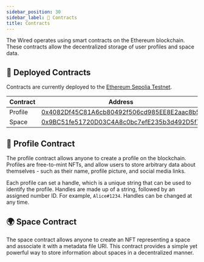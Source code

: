 ```yaml
---
sidebar_position: 30
sidebar_label: 📜 Contracts
title: Contracts
---
```


The Wired operates using smart contracts on the Ethereum blockchain. These contracts allow the decentralized storage of user profiles and space data.

## 📜 Deployed Contracts

Contracts are currently deployed to the [Ethereum Sepolia Testnet](https://www.alchemy.com/overviews/sepolia-testnet).

| Contract | Address                                                                                                                       |
| -------- | ----------------------------------------------------------------------------------------------------------------------------- |
| Profile  | [0x4082Df45C81A6cb80492f506cd985EE8E2aac8b5](https://sepolia.etherscan.io/address/0x4082df45c81a6cb80492f506cd985ee8e2aac8b5) |
| Space    | [0x9BC51fe51720D03C4A8c0bc7efE235b3d492D5f7](https://sepolia.etherscan.io/address/0x9bc51fe51720d03c4a8c0bc7efe235b3d492d5f7) |

## 🪪 Profile Contract

The profile contract allows anyone to create a profile on the blockchain. Profiles are free-to-mint NFTs, and allow users to store arbitrary data about themselves - such as their name, profile picture, and social media links.

Each profile can set a handle, which is a unique string that can be used to identify the profile. Handles are made up of a string, followed by an assigned number ID. For example, `Alice#1234`. Handles can be changed at any time.

## 🌍 Space Contract

The space contract allows anyone to create an NFT representing a space and associate it with a metadata file URI. This contract provides a simple yet powerful way to store information about spaces in a decentralized manner.
